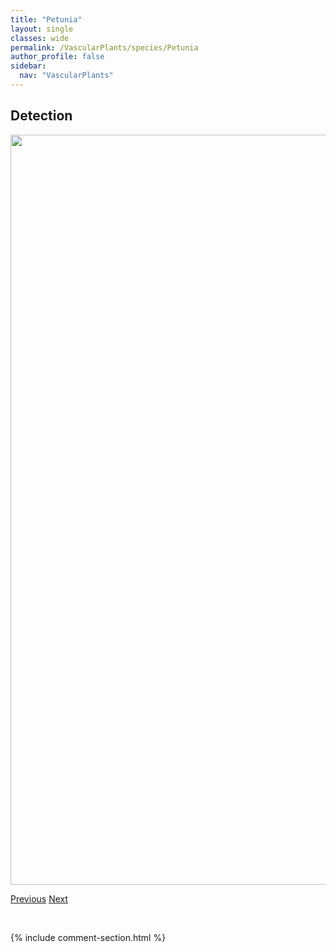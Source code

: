 ```yaml
---
title: "Petunia"
layout: single
classes: wide
permalink: /VascularPlants/species/Petunia
author_profile: false
sidebar:
  nav: "VascularPlants"
---
```


<h2>Detection</h2>

<a href="https://drive.google.com/uc?export=view&id=1gG2Jk9OCn5nU_JM-UT-7PiLFx-crNHTq">
<img src="https://drive.google.com/uc?export=view&id=1gG2Jk9OCn5nU_JM-UT-7PiLFx-crNHTq" height = "1200" width = "800">
</a>


<a href="/DevelopmentWebsite/VascularPlants/species/PetasitesFrigidus" class="pagination--pager" title="Petasites frigidus">Previous</a> <a href="/DevelopmentWebsite/VascularPlants/species/PetuniaxAtkinsiana" class="pagination--pager" title="Petunia x atkinsiana">Next</a>

<p>&nbsp;</p>

{% include comment-section.html %}
